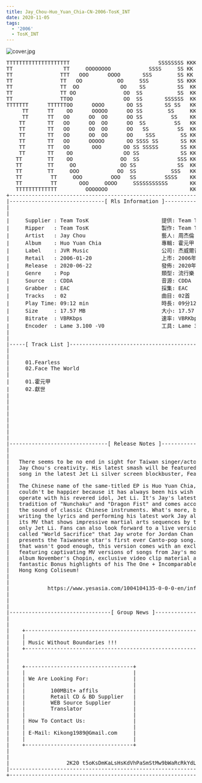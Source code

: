 ```yaml
---
title: Jay_Chou-Huo_Yuan_Chia-CN-2006-TosK_INT
date: 2020-11-05
tags:
  - '2006'
  - TosK_INT
---
```


![cover.jpg](https://goindex.65style.workers.dev/3:/Music/Jay_Chou-Huo_Yuan_Chia-CN-2006-TosK_INT/00-jay_chou-huo_yuan_chia-cn-2006-proof-tosk.jpg)


<retrotxt v-slot>
<pre class="has-text-plain text-1x font-ibm_vga_8x16">TTTTTTTTTTTTTTTTTTTT                            SSSSSSSS KKKKKKKK  KKKKKKKKKKKKKK
TT                TT     OOOOOOOO            SSSS     SS KK   KKK  KKKK        KK
TT               TTT   OOO      OOOO       SSS        SS KK    KKK  KKK        KK
TT               TT   OO           OO     SSS         SS KKK      KKKK        KK
TT               TT  OO             OO    SS          SS  KK       KK        KK
TT               TT OO               OO  SS           SS  KK                KK
TT               TTOO                OO  SS       SSSSSS  KK                KK
TTTTTTT      TTTTTTOO      OOOO       OO SS       SS SS   KK               KK
     TT      TT    OO      OOOOO      OO SS        SS     KK              KK
     TT      TT   OO      OO  OO      OO SS         SS    KK              KK
    TT       TT   OO      OO  OO      OO  SS         SS   KK               KK
    TT       TT   OO      OO  OO      OO   SS         SS  KK                KK
    TT       TT   OO      OO  OO      OO    SSS        SS KK                 KK
    TT       TT   OO      OOOOO       OO SSSS SS       SS KK                  KK
    TT       TT   OO       OOO       OO SS SSSSS       SS KK                   KK
    TT       TT    OO                OO SS             SS KK       KK           KK
   TT        TT    OO               OO  SS            SSS KK      KKKK         KK
   TT        TT     OO              OO SS             SS  KK      KK KK       KK
   TT        TT     OOO            OO  SS           SSS   KK      KK  KK    KKK
   TT         TT     OOO         OOO   SS         SSSS    KK       KK  KK  KKK
   TT         TT       OOO     OOOO     SSSSSSSSSSS       KK KKKKKKKK  KK KKK
   TTTTTTTTTTTTT         OOOOOOO                          KKKK          KKKK
+------------------------------------------------------------------------------+
|------------------------------[ Rls Information ]-----------------------------|
|                                                                              |
|                                                                              |
|     Supplier : Team TosK                       提供: Team TosK               |
|     Ripper   : Team TosK                       製作: Team TosK               |
|     Artist   : Jay Chou                        藝人: 周杰倫                  |
|     Album    : Huo Yuan Chia                   專輯: 霍元甲                  |
|     Label    : JVR Music                       公司: 杰威爾音樂              |
|     Retail   : 2006-01-20                      上市: 2006年01月20日          |
|     Release  : 2020-06-22                      發佈: 2020年06月22日          |
|     Genre    : Pop                             類型: 流行樂                  |
|     Source   : CDDA                            音源: CDDA                    |
|     Grabber  : EAC                             採集: EAC                     |
|     Tracks   : 02                              曲目: 02首                    |
|     Play Time: 09:12 min                       時長: 09分12秒                |
|     Size     : 17.57 MB                        大小: 17.57 MB                |
|     Bitrate  : VBRKbps                         速率: VBRKbps                 |
|     Encoder  : Lame 3.100 -V0                  工具: Lame 3.100 -V0          |
|                                                                              |
|                                                                              |
|-----[ Track List ]-----------------------------------------------------------|
|                                                                              |
|                                                                              |
|     01.Fearless                                            [04:38]           |
|     02.Face The World                                      [04:34]           |
|                                                            -------           |
|     01.霍元甲                                              [04:38]           |
|     02.獻世                                                [04:34]           |
|                                                            -------           |
|                                                             09:12 min        |
|                                                             17.57 MB         |
|                                                                              |
|                                                                              |
|                                                                              |
|                                                                              |
|                                                                              |
|-------------------------------[ Release Notes ]------------------------------|
|                                                                              |
|                                                                              |
|   There seems to be no end in sight for Taiwan singer/actor/superstar        |
|   Jay Chou's creativity. His latest smash will be featured as theme          |
|   song in the latest Jet Li silver screen blockbuster, Fearless.             |
|                                                                              |
|   The Chinese name of the same-titled EP is Huo Yuan Chia, and Jay           |
|   couldn't be happier because it has always been his wish to co-             |
|   operate with his revered idol, Jet Li. It's Jay's latest song in the       |
|   tradition of "Nunchaku" and "Dragon Fist" and comes accompanied by         |
|   the sound of classic Chinese instruments. What's more, besides             |
|   writing the lyrics and performing his latest work Jay also directed        |
|   its MV that shows impressive martial arts sequences by the one and         |
|   only Jet Li. Fans can also look forward to a live version song             |
|   called "World Sacrifice" that Jay wrote for Jordan Chan and which          |
|   presents the Taiwanese star's first ever Canto-pop song. As if all         |
|   that wasn't good enough, this version comes with an exclusive DVD          |
|   featuring captivating MV versions of songs from Jay's most recent          |
|   album November's Chopin, exclusive video clip material as well as          |
|   fantastic Bonus highlights of his The One + Incomparable tour at the       |
|   Hong Kong Coliseum!                                                        |
|                                                                              |
|                                                                              |
|            https://www.yesasia.com/1004104135-0-0-0-en/info.html             |
|                                                                              |
|                                                                              |
|                                                                              |
|--------------------------------[ Group News ]--------------------------------|
|                                                                              |
|                                                                              |
|    +--------------------------------------------------------------------+    |
|    |                                                                    |    |
|    | Music Without Boundaries !!!                                       |    |
|    +--------------------------------------------------------------------+    |
|                                                                              |
|                                                                              |
|    +----------------------------------+                                      |
|    |                                  |                                      |
|    | We Are Looking For:              |                                      |
|    |                                  |                                      |
|    |        100MBit+ affils           |                                      |
|    |        Retail CD &amp; BD Supplier   |                                      |
|    |        WEB Source Supplier       |                                      |
|    |        Translator                |                                      |
|    |                                  |                                      |
|    | How To Contact Us:               |                                      |
|    |                                  |                                      |
|    | E-Mail: Kikong1989@Gmail.com     |                                      |
|    |                                  |                    RlS No. 1831      |
|    +----------------------------------+                                      |
|                                                                              |
|                                                                              |
|                  2K20 t5oKsDmKaLsHsKdVhPaSmStMw9bWaRcRkYdL                   |
|------------------------------------------------------------------------------|
+------------------------------------------------------------------------------+
<span class="dos-cursor">_</span></pre>
</retrotxt>

<a-player 
    :options="{
        audio: [
          {
            name: '獻世',
            artist: '周杰倫',
            url: 'https://goindex.65style.workers.dev/3:/Music/Jay_Chou-Huo_Yuan_Chia-CN-2006-TosK_INT/02-jay_chou-face_the_world-tosk.mp3',
            cover: 'https://goindex.65style.workers.dev/3:/Music/Jay_Chou-Huo_Yuan_Chia-CN-2006-TosK_INT/00-jay_chou-huo_yuan_chia-cn-2006-proof-tosk.jpg',
            theme: '#ebd0c2'
          },
        ]
    }"
/>


<download url="https://mirrorace.org/m/53N3T"/>



